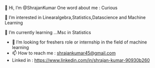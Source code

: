 👋 Hi, I’m @ShrajanKumar
         One word about me : Curious

👀 I’m interested in Linearalgebra,Statistics,Datascience and Machine Learning 

🌱 I’m currently learning ...Msc in Statistics
- 💞️ I’m looking for freshers role or internship in the field of machine learning
- 📫 How to reach me :  shrajankumar45@gmail.com
- Linked in :  https://www.linkedin.com/in/shrajan-kumar-90930b260

<!---
ShrajanKumar/ShrajanKumar is a ✨ special ✨ repository because its `README.md` (this file) appears on your GitHub profile.
You can click the Preview link to take a look at your changes.
--->
